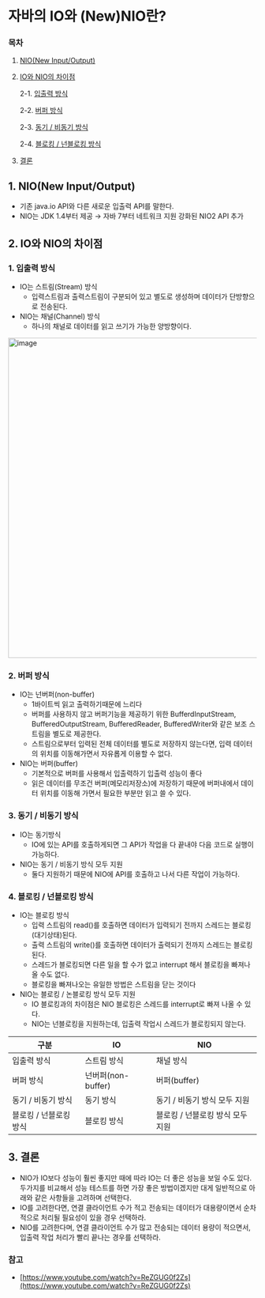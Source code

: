 # 자바의 IO와 (New)NIO란?

### 목차

1. [NIO(New Input/Output)](#1-nionew-inputoutput)
2. [IO와 NIO의 차이점](#2-io와-nio의-차이점)
    
    2-1. [입출력 방식](#1-입출력-방식)
    
    2-2. [버퍼 방식](#2-버퍼-방식)
    
    2-3. [동기 / 비동기 방식](#3-동기--비동기-방식)
    
    2-4. [블로킹 / 넌블로킹 방식](#4-블로킹--넌블로킹-방식)
    
3. [결론](#3-결론)

## 1. NIO(New Input/Output)

- 기존 java.io API와 다른 새로운 입출력 API를 말한다.
- NIO는 JDK 1.4부터 제공 → 자바 7부터 네트워크 지원 강화된 NIO2 API 추가

## 2. IO와 NIO의 차이점

### 1. 입출력 방식

- IO는 스트림(Stream) 방식
    - 입력스트림과 출력스트림이 구분되어 있고 별도로 생성하며 데이터가 단방향으로 전송된다.
- NIO는 채널(Channel) 방식
    - 하나의 채널로 데이터를 읽고 쓰기가 가능한 양방향이다.

<img width="648" alt="image" src="https://user-images.githubusercontent.com/59176149/227957110-a430ad63-088a-49ed-b0d3-aca51434bca0.png">


### 2. 버퍼 방식

- IO는 넌버퍼(non-buffer)
    - 1바이트씩 읽고 출력하기때문에 느리다
    - 버퍼를 사용하지 않고 버퍼기능을 제공하기 위한 BufferdInputStream, BufferedOutputStream, BufferedReader, BufferedWriter와 같은 보조 스트림을 별도로 제공한다.
    - 스트림으로부터 입력된 전체 데이터를 별도로 저장하지 않는다면, 입력 데이터의 위치를 이동해가면서 자유롭게 이용할 수 없다.
- NIO는 버퍼(buffer)
    - 기본적으로 버퍼를 사용해서 입출력하기 입출력 성능이 좋다
    - 읽은 데이터를 무조건 버퍼(메모리저장소)에 저장하기 때문에 버퍼내에서 데이터 위치를 이동해 가면서 필요한 부분만 읽고 쓸 수 있다.

### 3. 동기 / 비동기 방식

- IO는 동기방식
    - IO에 있는 API를 호출하게되면 그 API가 작업을 다 끝내야 다음 코드로 실행이 가능하다.
- NIO는 동기 / 비동기 방식 모두 지원
    - 둘다 지원하기 때문에 NIO에 API를 호출하고 나서 다른 작업이 가능하다.

### 4. 블로킹 / 넌블로킹 방식

- IO는 블로킹 방식
    - 입력 스트림의 read()를 호출하면 데이터가 입력되기 전까지 스레드는 블로킹(대기상태)된다.
    - 출력 스트림의 write()를 호출하면 데이터가 출력되기 전까지 스레드는 블로킹된다.
    - 스레드가 블로킹되면 다른 일을 할 수가 없고 interrupt 해서 블로킹을 빠져나올 수도 없다.
    - 블로킹을 빠져나오는 유일한 방법은 스트림을 닫는 것이다
- NIO는 블로킹 / 논블로킹 방식 모두 지원
    - IO 블로킹과의 차이점은 NIO 블로킹은 스레드를 interrupt로 빠져 나올 수 있다.
    - NIO는 넌블로킹을 지원하는데, 입출력 작업시 스레드가 블로킹되지 않는다.

| 구분 | IO | NIO |
| --- | --- | --- |
| 입출력 방식 | 스트림 방식 | 채널 방식 |
| 버퍼 방식 | 넌버퍼(non-buffer) | 버퍼(buffer) |
| 동기 / 비동기 방식 | 동기 방식 | 동기 / 비동기 방식 모두 지원 |
| 블로킹 / 넌블로킹 방식 | 블로킹 방식 | 블로킹 / 넌블로킹 방식 모두 지원 |

## 3. 결론

- NIO가 IO보다 성능이 훨씬 좋지만 때에 따라 IO는 더 좋은 성능을 보일 수도 있다. 두가지를 비교해서 성능 테스트를 하면 가장 좋은 방법이겠지만 대게 일반적으로 아래와 같은 사항들을 고려하며 선택한다.
- IO를 고려한다면, 연결 클라이언트 수가 적고 전송되는 데이터가 대용량이면서 순차적으로 처리될 필요성이 있을 경우 선택하라.
- NIO를 고려한다며, 연결 클라이언트 수가 많고 전송되는 데이터 용량이 적으면서, 입출력 작업 처리가 빨리 끝나는 경우를 선택하라.

### 참고

- [https://www.youtube.com/watch?v=ReZGUG0f2Zs](https://www.youtube.com/watch?v=ReZGUG0f2Zs)
